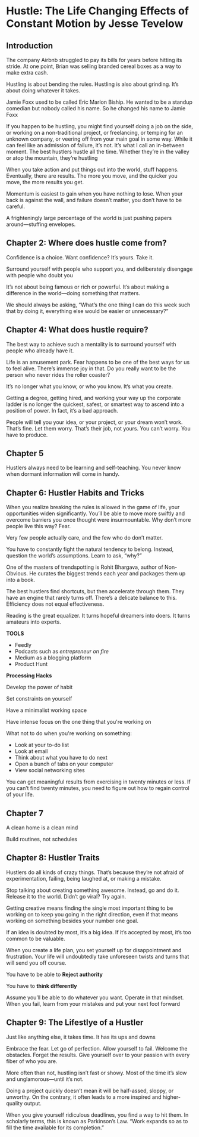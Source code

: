 # Hustle: The Life Changing Effects of Constant Motion by Jesse Tevelow

## Introduction

The company Airbnb struggled to pay its bills for years before hitting its stride. At one point, Brian was selling branded cereal boxes as a way to make extra cash. 

Hustling is about bending the rules. Hustling is also about grinding. It’s about doing whatever it takes. 

Jamie Foxx used to be called Eric Marlon Biship. He wanted to be a standup comedian but nobody called his name. So he changed his name to Jamie Foxx

If you happen to be hustling, you might find yourself doing a job on the side, or working on a non-traditional project, or freelancing, or temping for an unknown company, or veering off from your main goal in some way. While it can feel like an admission of failure, it’s not. It’s what I call an in-between moment. The best hustlers hustle all the time. Whether they’re in the valley or atop the mountain, they’re hustling

When you take action and put things out into the world, stuff happens. Eventually, there are results. The more you move, and the quicker you move, the more results you get. 

Momentum is easiest to gain when you have nothing to lose. When your back is against the wall, and failure doesn’t matter, you don’t have to be careful. 

A frighteningly large percentage of the world is just pushing papers around―stuffing envelopes. 

## Chapter 2: Where does hustle come from?

Confidence is a choice. Want confidence? It’s yours. Take it. 

Surround yourself with people who support you, and deliberately disengage with people who doubt you

It’s not about being famous or rich or powerful. It’s about making a difference in the world―doing something that matters.

We should always be asking, “What’s the one thing I can do this week such that by doing it, everything else would be easier or unnecessary?”

## Chapter 4: What does hustle require?

The best way to achieve such a mentality is to surround yourself with people who already have it.

Life is an amusement park. Fear happens to be one of the best ways for us to feel alive. There’s immense joy in that. Do you really want to be the person who never rides the roller coaster?

It’s no longer what you know, or who you know. It’s what you create. 

Getting a degree, getting hired, and working your way up the corporate ladder is no longer the quickest, safest, or smartest way to ascend into a position of power. In fact, it’s a bad approach. 

People will tell you your idea, or your project, or your dream won’t work. That’s fine. Let them worry. That’s their job, not yours. You can’t worry. You have to produce.

## Chapter 5

Hustlers always need to be learning and self-teaching. You never know when dormant information will come in handy.

## Chapter 6: Hustler Habits and Tricks

When you realize breaking the rules is allowed in the game of life, your opportunities widen significantly. You’ll be able to move more swiftly and overcome barriers you once thought were insurmountable. Why don’t more people live this way? Fear.

Very few people actually care, and the few who do don’t matter. 

You have to constantly fight the natural tendency to belong. Instead, question the world’s assumptions. Learn to ask, “why?”

One of the masters of trendspotting is Rohit Bhargava, author of Non-Obvious. He curates the biggest trends each year and packages them up into a book. 

The best hustlers find shortcuts, but then accelerate through them. They have an engine that rarely turns off. There’s a delicate balance to this. Efficiency does not equal effectiveness.
 
Reading is the great equalizer. It turns hopeful dreamers into doers. It turns amateurs into experts.

**TOOLS**

* Feedly
* Podcasts such as *entrepreneur on fire*
* Medium as a blogging platform
* Product Hunt

**Processing Hacks**

Develop the power of habit

Set constraints on yourself

Have a minimalist working space

Have intense focus on the one thing that you're working on

What not to do when you're working on something:

* Look at your to-do list
* Look at email
* Think about what you have to do next
* Open a bunch of tabs on your computer
* View social networking sites

 You can get meaningful results from exercising in twenty minutes or less. If you can’t find twenty minutes, you need to figure out how to regain control of your life. 
 
 ## Chapter 7
 
 A clean home is a clean mind
 
 Build routines, not schedules
 
 ## Chapter 8: Hustler Traits
 
Hustlers do all kinds of crazy things. That’s because they’re not afraid of experimentation, failing, being laughed at, or making a mistake. 

Stop talking about creating something awesome. Instead, go and do it. Release it to the world. Didn’t go viral? Try again.

Getting creative means finding the single most important thing to be working on to keep you going in the right direction, even if that means working on something besides your number one goal.

If an idea is doubted by most, it’s a big idea. If it’s accepted by most, it’s too common to be valuable.

When you create a life plan, you set yourself up for disappointment and frustration. Your life will undoubtedly take unforeseen twists and turns that will send you off course. 

You have to be able to **Reject authority**

You have to **think differently**

Assume you’ll be able to do whatever you want. Operate in that mindset. When you fail, learn from your mistakes and put your next foot forward

## Chapter 9: The Lifestlye of a Hustler
 
Just like anything else, it takes time. It has its ups and downs

Embrace the fear. Let go of perfection. 
Allow yourself to fail. Welcome the obstacles. Forget the results. 
Give yourself over to your passion with every fiber of who you are.

More often than not, hustling isn’t fast or showy. Most of the time it’s slow and unglamorous―until it’s not. 

Doing a project quickly doesn’t mean it will be half-assed, sloppy, or unworthy. On the contrary, it often leads to a more inspired and higher-quality output. 

When you give yourself ridiculous deadlines, you find a way to hit them. In scholarly terms, this is known as Parkinson’s Law. “Work expands so as to fill the time available for its completion.”

